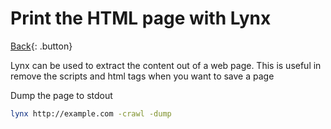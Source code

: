 # Print the HTML page with Lynx

[Back](../index.md#lynx){: .button}

Lynx can be used to extract the content out of a web page. This is useful in remove the scripts and html tags when you want to save a page

Dump the page to stdout

```sh
lynx http://example.com -crawl -dump
```

